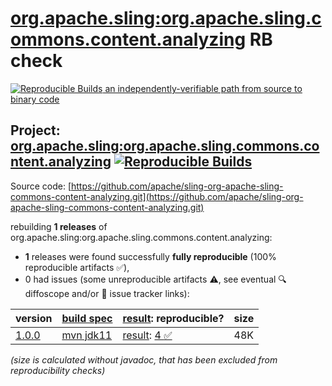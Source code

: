 [org.apache.sling:org.apache.sling.commons.content.analyzing](https://central.sonatype.com/artifact/org.apache.sling/org.apache.sling.commons.content.analyzing/versions) RB check
=======

[![Reproducible Builds](https://reproducible-builds.org/images/logos/rb.svg) an independently-verifiable path from source to binary code](https://reproducible-builds.org/)

## Project: [org.apache.sling:org.apache.sling.commons.content.analyzing](https://central.sonatype.com/artifact/org.apache.sling/org.apache.sling.commons.content.analyzing/versions) [![Reproducible Builds](https://img.shields.io/endpoint?url=https://raw.githubusercontent.com/jvm-repo-rebuild/reproducible-central/master/content/org/apache/sling/org.apache.sling.commons.content.analyzing/badge.json)](https://github.com/jvm-repo-rebuild/reproducible-central/blob/master/content/org/apache/sling/org.apache.sling.commons.content.analyzing/README.md)

Source code: [https://github.com/apache/sling-org-apache-sling-commons-content-analyzing.git](https://github.com/apache/sling-org-apache-sling-commons-content-analyzing.git)

rebuilding **1 releases** of org.apache.sling:org.apache.sling.commons.content.analyzing:
- **1** releases were found successfully **fully reproducible** (100% reproducible artifacts :white_check_mark:),
- 0 had issues (some unreproducible artifacts :warning:, see eventual :mag: diffoscope and/or :memo: issue tracker links):

| version | [build spec](/BUILDSPEC.md) | [result](https://reproducible-builds.org/docs/jvm/): reproducible? | size |
| -- | --------- | ------ | -- |
| [1.0.0](https://central.sonatype.com/artifact/org.apache.sling/org.apache.sling.commons.content.analyzing/1.0.0/pom) | [mvn jdk11](org.apache.sling.commons.content.analyzing-1.0.0.buildspec) | [result](org.apache.sling.commons.content.analyzing-1.0.0.buildinfo): [4 :white_check_mark: ](org.apache.sling.commons.content.analyzing-1.0.0.buildcompare) | 48K |

<i>(size is calculated without javadoc, that has been excluded from reproducibility checks)</i>
